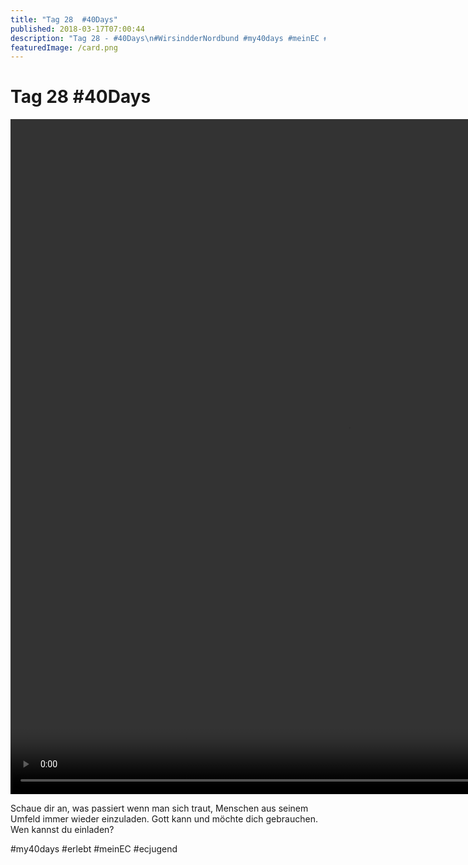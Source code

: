 ```yaml
---
title: "Tag 28  #40Days"
published: 2018-03-17T07:00:44
description: "Tag 28 - #40Days\n#WirsindderNordbund #my40days #meinEC #ecjugend"
featuredImage: /card.png
---
```


# Tag 28  #40Days

<p></p><div style="width: 1080px;"><video width="1080" height="1080" preload="metadata" controls="controls"><source type="video/mp4" src="/old/40DAYS_03-17_OUT-tag-28_video.mp4?_=2"><a href="/old/40DAYS_03-17_OUT-tag-28_video.mp4">https://www.ec-nordbund.de/wp-content/uploads/40DAYS_03-17_OUT-tag-28_video.mp4</a></video></div><p>Schaue dir an, was passiert wenn man sich traut, Menschen aus seinem Umfeld immer wieder einzuladen. Gott kann und möchte dich gebrauchen. Wen kannst du einladen?</p><p>#my40days #erlebt #meinEC #ecjugend</p>